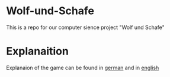 # Wolf-und-Schafe
This is a repo for our computer sience project "Wolf und Schafe"

# Explanaition
Explanaion of the game can be found in [german](https://de.wikipedia.org/wiki/Wolf_und_Schafe) and in [english](https://en.wikipedia.org/wiki/Fox_games)

